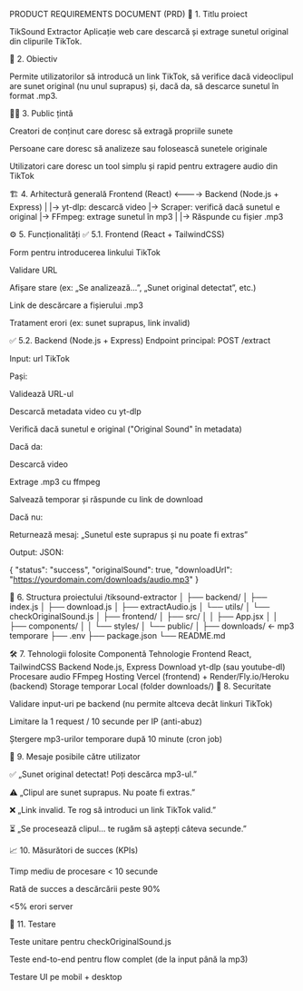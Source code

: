 PRODUCT REQUIREMENTS DOCUMENT (PRD)
📌 1. Titlu proiect

TikSound Extractor
Aplicație web care descarcă și extrage sunetul original din clipurile TikTok.

🎯 2. Obiectiv

Permite utilizatorilor să introducă un link TikTok, să verifice dacă videoclipul are sunet original (nu unul suprapus) și, dacă da, să descarce sunetul în format .mp3.

🧑‍💻 3. Public țintă

Creatori de conținut care doresc să extragă propriile sunete

Persoane care doresc să analizeze sau folosească sunetele originale

Utilizatori care doresc un tool simplu și rapid pentru extragere audio din TikTok

🏗️ 4. Arhitectură generală
Frontend (React) <----> Backend (Node.js + Express)
                           |
                           |-> yt-dlp: descarcă video
                           |-> Scraper: verifică dacă sunetul e original
                           |-> FFmpeg: extrage sunetul în mp3
                           |
                           |-> Răspunde cu fișier .mp3

⚙️ 5. Funcționalități
✅ 5.1. Frontend (React + TailwindCSS)

 Form pentru introducerea linkului TikTok

 Validare URL

 Afișare stare (ex: „Se analizează…”, „Sunet original detectat”, etc.)

 Link de descărcare a fișierului .mp3

 Tratament erori (ex: sunet suprapus, link invalid)

✅ 5.2. Backend (Node.js + Express)
Endpoint principal: POST /extract

Input: url TikTok

Pași:

Validează URL-ul

Descarcă metadata video cu yt-dlp

Verifică dacă sunetul e original ("Original Sound" în metadata)

Dacă da:

Descarcă video

Extrage .mp3 cu ffmpeg

Salvează temporar și răspunde cu link de download

Dacă nu:

Returnează mesaj: „Sunetul este suprapus și nu poate fi extras”

Output: JSON:

{
  "status": "success",
  "originalSound": true,
  "downloadUrl": "https://yourdomain.com/downloads/audio.mp3"
}

🧱 6. Structura proiectului
/tiksound-extractor
│
├── backend/
│   ├── index.js
│   ├── download.js
│   ├── extractAudio.js
│   └── utils/
│       └── checkOriginalSound.js
│
├── frontend/
│   ├── src/
│   │   ├── App.jsx
│   │   ├── components/
│   │   └── styles/
│   └── public/
│
├── downloads/  ← mp3 temporare
├── .env
├── package.json
└── README.md

🛠️ 7. Tehnologii folosite
Componentă	Tehnologie
Frontend	React, TailwindCSS
Backend	Node.js, Express
Download	yt-dlp (sau youtube-dl)
Procesare audio	FFmpeg
Hosting	Vercel (frontend) + Render/Fly.io/Heroku (backend)
Storage temporar	Local (folder downloads/)
🔐 8. Securitate

Validare input-uri pe backend (nu permite altceva decât linkuri TikTok)

Limitare la 1 request / 10 secunde per IP (anti-abuz)

Ștergere mp3-urilor temporare după 10 minute (cron job)

💬 9. Mesaje posibile către utilizator

✅ „Sunet original detectat! Poți descărca mp3-ul.”

⚠️ „Clipul are sunet suprapus. Nu poate fi extras.”

❌ „Link invalid. Te rog să introduci un link TikTok valid.”

⏳ „Se procesează clipul… te rugăm să aștepți câteva secunde.”

📈 10. Măsurători de succes (KPIs)

Timp mediu de procesare < 10 secunde

Rată de succes a descărcării peste 90%

<5% erori server

🧪 11. Testare

Teste unitare pentru checkOriginalSound.js

Teste end-to-end pentru flow complet (de la input până la mp3)

Testare UI pe mobil + desktop

